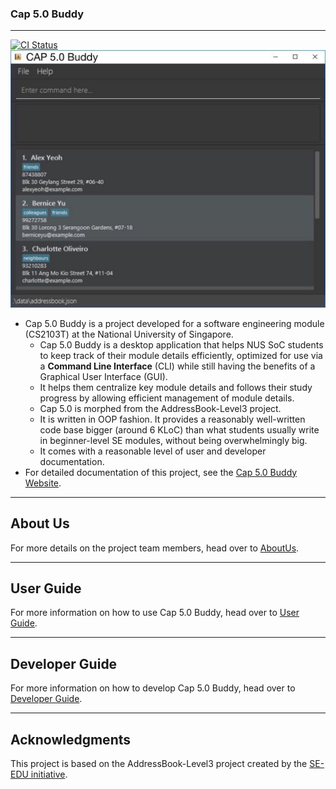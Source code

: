 ### Cap 5.0 Buddy

--------------------------------------------------------------------------------------------------------------------

[![CI Status](https://github.com/AY2021S1-CS2103T-F12-3/tp/workflows/Java%20CI/badge.svg)](https://github.com/AY2021S1-CS2103T-F12-3/tp/actions)
![Ui](docs/images/Ui.png)

- Cap 5.0 Buddy is a project developed for a software engineering module (CS2103T) at the National University of Singapore.
  - Cap 5.0 Buddy is a desktop application that helps NUS SoC students to keep track of their module details efficiently, optimized for use via a
    **Command Line Interface** (CLI) while still having the benefits of a Graphical User Interface (GUI).
  - It helps them centralize key module details and follows their study
    progress by allowing efficient management of module details.
  - Cap 5.0 is morphed from the AddressBook-Level3 project.
  - It is written in OOP fashion. It provides a reasonably well-written code base bigger (around 6 KLoC) than what
    students usually write in beginner-level SE modules, without being overwhelmingly big.
  - It comes with a reasonable level of user and developer documentation.
- For detailed documentation of this project, see the [Cap 5.0 Buddy Website](https://ay2021s1-cs2103t-f12-3.github.io/tp/).

------------------------------------------------------------------------------------------------------------------------------
## About Us
For more details on the project team members, head over to [AboutUs](https://github.com/AY2021S1-CS2103T-F12-3/tp/blob/master/docs/AboutUs.md).

-------------------------------------------------------------------------------------------------------------------------------
## User Guide
For more information on how to use Cap 5.0 Buddy, head over to [User Guide](https://github.com/AY2021S1-CS2103T-F12-3/tp/blob/master/docs/UserGuide.md).

------------------------------------------------------------------------------------------------------------------------------
## Developer Guide
For more information on how to develop Cap 5.0 Buddy, head over to [Developer Guide](https://github.com/AY2021S1-CS2103T-F12-3/tp/blob/master/docs/DeveloperGuideCAP5.md).

-------------------------------------------------------------------------------------------------------------------------------
## Acknowledgments
This project is based on the AddressBook-Level3 project created by the [SE-EDU initiative](https://se-education.org).
